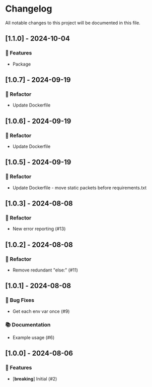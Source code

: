 # Changelog

All notable changes to this project will be documented in this file.

## [1.1.0] - 2024-10-04

### 🚀 Features

- Package

## [1.0.7] - 2024-09-19

### 🚜 Refactor

- Update Dockerfile

## [1.0.6] - 2024-09-19

### 🚜 Refactor

- Update Dockerfile

## [1.0.5] - 2024-09-19

### 🚜 Refactor

- Update Dockerfile - move static packets before requirements.txt

## [1.0.3] - 2024-08-08

### 🚜 Refactor

- New error reporting (#13)

## [1.0.2] - 2024-08-08

### 🚜 Refactor

- Remove redundant "else:" (#11)

## [1.0.1] - 2024-08-08

### 🐛 Bug Fixes

- Get each env var once (#9)

### 📚 Documentation

- Example usage (#6)

## [1.0.0] - 2024-08-06

### 🚀 Features

- [**breaking**] Initial (#2)

<!-- generated by git-cliff -->
